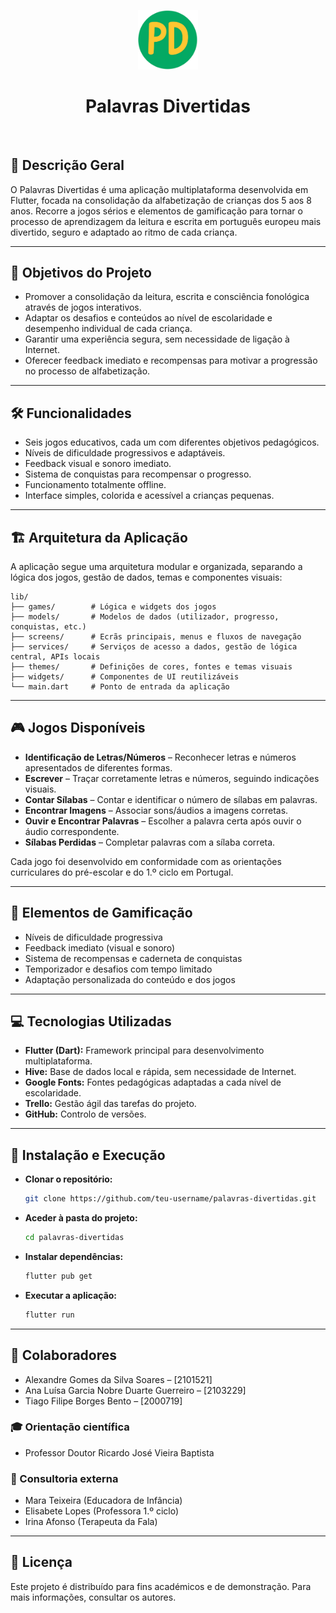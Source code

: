 

<p align="center">
  <img src="assets\images\PD_icon.png" alt="PD" width="96"/><br>
  <h1 align="center">Palavras Divertidas</h1>
</p>
<br>


## 📝 Descrição Geral

O Palavras Divertidas é uma aplicação multiplataforma desenvolvida em Flutter, focada na consolidação da alfabetização de crianças dos 5 aos 8 anos. Recorre a jogos sérios e elementos de gamificação para tornar o processo de aprendizagem da leitura e escrita em português europeu mais divertido, seguro e adaptado ao ritmo de cada criança.

---

## 🎯 Objetivos do Projeto

- Promover a consolidação da leitura, escrita e consciência fonológica através de jogos interativos.
- Adaptar os desafios e conteúdos ao nível de escolaridade e desempenho individual de cada criança.
- Garantir uma experiência segura, sem necessidade de ligação à Internet.
- Oferecer feedback imediato e recompensas para motivar a progressão no processo de alfabetização.

---

## 🛠️ Funcionalidades

- Seis jogos educativos, cada um com diferentes objetivos pedagógicos.
- Níveis de dificuldade progressivos e adaptáveis.
- Feedback visual e sonoro imediato.
- Sistema de conquistas para recompensar o progresso.
- Funcionamento totalmente offline.
- Interface simples, colorida e acessível a crianças pequenas.

---

## 🏗️ Arquitetura da Aplicação

A aplicação segue uma arquitetura modular e organizada, separando a lógica dos jogos, gestão de dados, temas e componentes visuais:

```
lib/
├── games/        # Lógica e widgets dos jogos
├── models/       # Modelos de dados (utilizador, progresso, conquistas, etc.)
├── screens/      # Ecrãs principais, menus e fluxos de navegação
├── services/     # Serviços de acesso a dados, gestão de lógica central, APIs locais
├── themes/       # Definições de cores, fontes e temas visuais
├── widgets/      # Componentes de UI reutilizáveis
└── main.dart     # Ponto de entrada da aplicação
```

---

## 🎮 Jogos Disponíveis

- **Identificação de Letras/Números** – Reconhecer letras e números apresentados de diferentes formas.
- **Escrever** – Traçar corretamente letras e números, seguindo indicações visuais.
- **Contar Sílabas** – Contar e identificar o número de sílabas em palavras.
- **Encontrar Imagens** – Associar sons/áudios a imagens corretas.
- **Ouvir e Encontrar Palavras** – Escolher a palavra certa após ouvir o áudio correspondente.
- **Sílabas Perdidas** – Completar palavras com a sílaba correta.

Cada jogo foi desenvolvido em conformidade com as orientações curriculares do pré-escolar e do 1.º ciclo em Portugal.

---

## 🏅 Elementos de Gamificação

- Níveis de dificuldade progressiva
- Feedback imediato (visual e sonoro)
- Sistema de recompensas e caderneta de conquistas
- Temporizador e desafios com tempo limitado
- Adaptação personalizada do conteúdo e dos jogos

---

## 💻 Tecnologias Utilizadas

- **Flutter (Dart):** Framework principal para desenvolvimento multiplataforma.
- **Hive:** Base de dados local e rápida, sem necessidade de Internet.
- **Google Fonts:** Fontes pedagógicas adaptadas a cada nível de escolaridade.
- **Trello:** Gestão ágil das tarefas do projeto.
- **GitHub:** Controlo de versões.

---

## 🚀 Instalação e Execução

* **Clonar o repositório:**
  ```bash
  git clone https://github.com/teu-username/palavras-divertidas.git
  ```
* **Aceder à pasta do projeto:**
  ```bash
  cd palavras-divertidas
  ```
* **Instalar dependências:**
  ```bash
  flutter pub get
  ```
* **Executar a aplicação:**
  ```bash
  flutter run
  ```

---

## 👥 Colaboradores

- Alexandre Gomes da Silva Soares – [2101521]
- Ana Luísa Garcia Nobre Duarte Guerreiro – [2103229]
- Tiago Filipe Borges Bento – [2000719]

### 🎓 Orientação científica

* Professor Doutor Ricardo José Vieira Baptista

### 🧩 Consultoria externa

- Mara Teixeira (Educadora de Infância)
- Elisabete Lopes (Professora 1.º ciclo)
- Irina Afonso (Terapeuta da Fala)

---

## 📜 Licença

Este projeto é distribuído para fins académicos e de demonstração. Para mais informações, consultar os autores.



